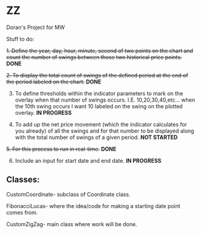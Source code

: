 # ZZ

Doran's Project for MW

Stuff to do:

~~1. Define the year, day, hour, minute, second of two points on the chart and count the number of swings between those two historical price points.~~ __DONE__

~~2. To display the total count of swings of the defined period at the end of the period labeled on the chart.~~ __DONE__

3. To define thresholds within the indicator parameters to mark on the overlay when that number of swings occurs. I.E. 10,20,30,40,etc... when the 10th 
swing occurs I want 10 labeled on the swing on the plotted overlay. __IN PROGRESS__

4. To add up the net price movement (which the indicator calculates for you already) of all the swings and for that number to be displayed along with the total number 
of swings of a given period. __NOT STARTED__


~~5. For this process to run in real-time.~~ __DONE__

6. Include an input for start date and end date. __IN PROGRESS__


## Classes:

  CustomCoordinate- subclass of Coordinate class.

  FibonacciLucas- where the idea/code for making a starting date point comes from.

  CustomZigZag- main class where work will be done.
